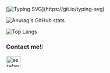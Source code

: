 [![Typing SVG](https://readme-typing-svg.herokuapp.com?font=IBM+Plex+Mono&color=1F86F7&size=30&center=true&vCenter=true&lines=Hey+There!+I'm+Fermin.)](https://git.io/typing-svg)

![Anurag's GitHub stats](https://github-readme-stats.vercel.app/api?username=FerminLasarte&show_icons=true&theme=cobalt)

![Top Langs](https://github-readme-stats.vercel.app/api/top-langs/?username=FerminLasarte&layout=compact&show_icons=true&theme=cobalt)

<h3 align="left">Contact me!:</h3>
<p align="left">
<a href="https://www.linkedin.com/in/fermin-lasarte-15873a203/" target="blank"><img align="center" src="https://raw.githubusercontent.com/rahuldkjain/github-profile-readme-generator/master/src/images/icons/Social/linked-in-alt.svg" alt="estefania-santana" height="30" width="40" /></a>
</p>
